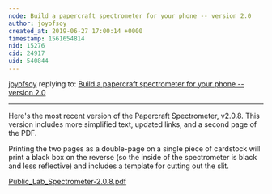 ```yaml
---
node: Build a papercraft spectrometer for your phone -- version 2.0
author: joyofsoy
created_at: 2019-06-27 17:00:14 +0000
timestamp: 1561654814
nid: 15276
cid: 24917
uid: 540844
---
```




[joyofsoy](../profile/joyofsoy) replying to: [Build a papercraft spectrometer for your phone -- version 2.0](../notes/warren/11-30-2017/build-a-papercraft-spectrometer-for-your-phone-version-2-0)

----
Here's the most recent version of the Papercraft Spectrometer, v2.0.8. This version includes more simplified text, updated links, and a second page of the PDF. 

Printing the two pages as a double-page on a single piece of cardstock will print a black box on the reverse (so the inside of the spectrometer is black and less reflective) and includes a template for cutting out the slit.

<a href="/i/33292"><i class="fa fa-file"></i> Public_Lab_Spectrometer-2.0.8.pdf</a>